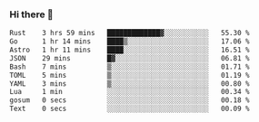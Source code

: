 ### Hi there 👋
<!--START_SECTION:waka-->

```txt
Rust    3 hrs 59 mins   █████████████▓░░░░░░░░░░░   55.30 %
Go      1 hr 14 mins    ████▒░░░░░░░░░░░░░░░░░░░░   17.06 %
Astro   1 hr 11 mins    ████░░░░░░░░░░░░░░░░░░░░░   16.51 %
JSON    29 mins         █▓░░░░░░░░░░░░░░░░░░░░░░░   06.81 %
Bash    7 mins          ▒░░░░░░░░░░░░░░░░░░░░░░░░   01.71 %
TOML    5 mins          ▒░░░░░░░░░░░░░░░░░░░░░░░░   01.19 %
YAML    3 mins          ▒░░░░░░░░░░░░░░░░░░░░░░░░   00.80 %
Lua     1 min           ░░░░░░░░░░░░░░░░░░░░░░░░░   00.34 %
gosum   0 secs          ░░░░░░░░░░░░░░░░░░░░░░░░░   00.18 %
Text    0 secs          ░░░░░░░░░░░░░░░░░░░░░░░░░   00.09 %
```

<!--END_SECTION:waka-->

<!--
**YoganshSharma/YoganshSharma** is a ✨ _special_ ✨ repository because its `README.md` (this file) appears on your GitHub profile.

Here are some ideas to get you started:

- 🔭 I’m currently working on ...
- 🌱 I’m currently learning ...
- 👯 I’m looking to collaborate on ...
- 🤔 I’m looking for help with ...
- 💬 Ask me about ...
- 📫 How to reach me: ...
- 😄 Pronouns: ...
- ⚡ Fun fact: ...
-->
